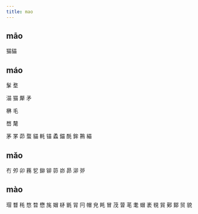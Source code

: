 ```yaml
---
title: mao
---
```


## māo
猫貓
## máo

髳
堥

渵
猫
犛
矛

楙
毛

嵍
氂

茅
罞
茆
蝥
貓
軞
锚
蟊
錨
酕
鉾
鶜
緢
## mǎo
冇
夘
卯
蓩
乮
鉚
铆
笷
峁
昴
泖
戼
## mào
瑁
瞀
秏
愗
暓
懋
旄
媢
柕
毷
冐
冃
帽
皃
眊
冒
茂
萺
芼
耄
蝐
袤
覒
貿
鄚
鄮
贸
貌
